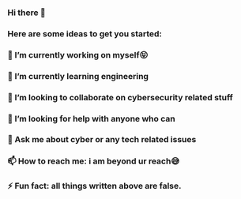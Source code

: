 ### Hi there 👋


### Here are some ideas to get you started:

### 🔭 I’m currently working on myself😝
### 🌱 I’m currently learning engineering
### 👯 I’m looking to collaborate on cybersecurity related stuff
### 🤔 I’m looking for help with anyone who can
### 💬 Ask me about cyber or any tech related issues 
### 📫 How to reach me: i am beyond ur reach😅
### ⚡ Fun fact: all things written above are false.

